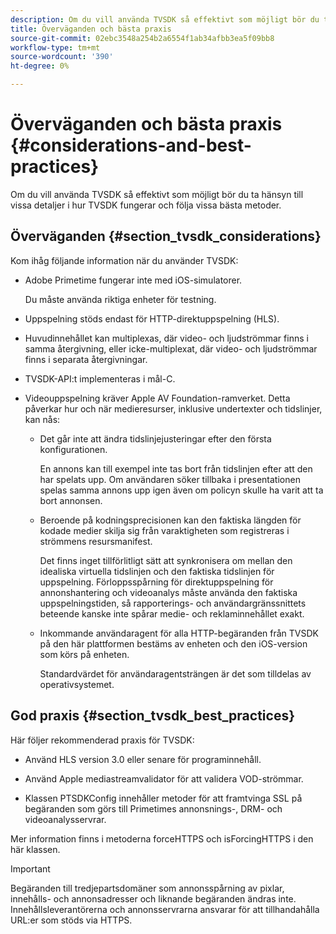 ```yaml
---
description: Om du vill använda TVSDK så effektivt som möjligt bör du ta hänsyn till vissa detaljer i hur TVSDK fungerar och följa vissa bästa metoder.
title: Överväganden och bästa praxis
source-git-commit: 02ebc3548a254b2a6554f1ab34afbb3ea5f09bb8
workflow-type: tm+mt
source-wordcount: '390'
ht-degree: 0%

---
```


# Överväganden och bästa praxis {#considerations-and-best-practices}

Om du vill använda TVSDK så effektivt som möjligt bör du ta hänsyn till vissa detaljer i hur TVSDK fungerar och följa vissa bästa metoder.

## Överväganden {#section_tvsdk_considerations}

Kom ihåg följande information när du använder TVSDK:

* Adobe Primetime fungerar inte med iOS-simulatorer.

  Du måste använda riktiga enheter för testning.

* Uppspelning stöds endast för HTTP-direktuppspelning (HLS).

* Huvudinnehållet kan multiplexas, där video- och ljudströmmar finns i samma återgivning, eller icke-multiplexat, där video- och ljudströmmar finns i separata återgivningar.

* TVSDK-API:t implementeras i mål-C.

* Videouppspelning kräver Apple AV Foundation-ramverket. Detta påverkar hur och när medieresurser, inklusive undertexter och tidslinjer, kan nås:

   * Det går inte att ändra tidslinjejusteringar efter den första konfigurationen.

     En annons kan till exempel inte tas bort från tidslinjen efter att den har spelats upp. Om användaren söker tillbaka i presentationen spelas samma annons upp igen även om policyn skulle ha varit att ta bort annonsen.

   * Beroende på kodningsprecisionen kan den faktiska längden för kodade medier skilja sig från varaktigheten som registreras i strömmens resursmanifest.

     Det finns inget tillförlitligt sätt att synkronisera om mellan den idealiska virtuella tidslinjen och den faktiska tidslinjen för uppspelning. Förloppsspårning för direktuppspelning för annonshantering och videoanalys måste använda den faktiska uppspelningstiden, så rapporterings- och användargränssnittets beteende kanske inte spårar medie- och reklaminnehållet exakt.

   * Inkommande användaragent för alla HTTP-begäranden från TVSDK på den här plattformen bestäms av enheten och den iOS-version som körs på enheten.

     Standardvärdet för användaragentsträngen är det som tilldelas av operativsystemet.

## God praxis {#section_tvsdk_best_practices}

Här följer rekommenderad praxis för TVSDK:

* Använd HLS version 3.0 eller senare för programinnehåll.

* Använd Apple mediastreamvalidator för att validera VOD-strömmar.

* Klassen PTSDKConfig innehåller metoder för att framtvinga SSL på begäranden som görs till Primetimes annonsnings-, DRM- och videoanalysservrar.

Mer information finns i metoderna forceHTTPS och isForcingHTTPS i den här klassen.

>[!IMPORTANT]
>
>Begäranden till tredjepartsdomäner som annonsspårning av pixlar, innehålls- och annonsadresser och liknande begäranden ändras inte. Innehållsleverantörerna och annonsservrarna ansvarar för att tillhandahålla URL:er som stöds via HTTPS.
